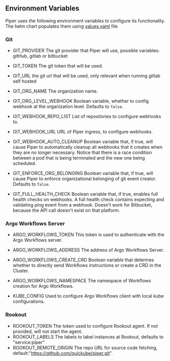 ## Environment Variables

Piper uses the following environment variables to configure its functionality.
The helm chart populates them using [values.yaml](https://github.com/quickube/piper/tree/main/helm-chart/values.yaml) file

### Git

- GIT_PROVIDER
  The git provider that Piper will use, possible variables: gitHub, gitlab or bitbucket

- GIT_TOKEN
  The git token that will be used.

- GIT_URL
  the git url that will be used, only relevant when running gitlab self hosted

- GIT_ORG_NAME
  The organization name.

* GIT_ORG_LEVEL_WEBHOOK
  Boolean variable, whether to config webhook at the organization level. Defaults to `false`.

- GIT_WEBHOOK_REPO_LIST
  List of repositories to configure webhooks to.

* GIT_WEBHOOK_URL
  URL of Piper ingress, to configure webhooks.

* GIT_WEBHOOK_AUTO_CLEANUP
  Boolean variable that, if true, will cause Piper to automatically cleanup all webhooks that it creates when they are no longer necessary.
  Notice that there is a race condition between a pod that is being terminated and the new one being scheduled.

* GIT_ENFORCE_ORG_BELONGING
  Boolean variable that, if true, will cause Piper to enforce organizational belonging of git event creator. Defaults to `false`.

* GIT_FULL_HEALTH_CHECK
  Boolean variable that, if true, enables full health checks on webhooks. A full health check contains expecting and validating ping event from a webhook.
  Doesn't work for Bitbucket, because the API call doesn't exist on that platform.

### Argo Workflows Server

* ARGO_WORKFLOWS_TOKEN
  This token is used to authenticate with the Argo Workflows server.

- ARGO_WORKFLOWS_ADDRESS
  The address of Argo Workflows Server.

* ARGO_WORKFLOWS_CREATE_CRD
  Boolean variable that deterines whether to directly send Workflows instructions or create a CRD in the Cluster.

- ARGO_WORKFLOWS_NAMESPACE
  The namespace of Workflows creation for Argo Workflows.

- KUBE_CONFIG
  Used to configure Argo Workflows client with local kube configurations.

### Rookout

* ROOKOUT_TOKEN
  The token used to configure Rookout agent. If not provided, will not start the agent.
* ROOKOUT_LABELS
  The labels to label instances at Rookout, defaults to "service:piper"
* ROOKOUT_REMOTE_ORIGIN
  The repo URL for source code fetching, default:"https://github.com/quickube/piper.git".
